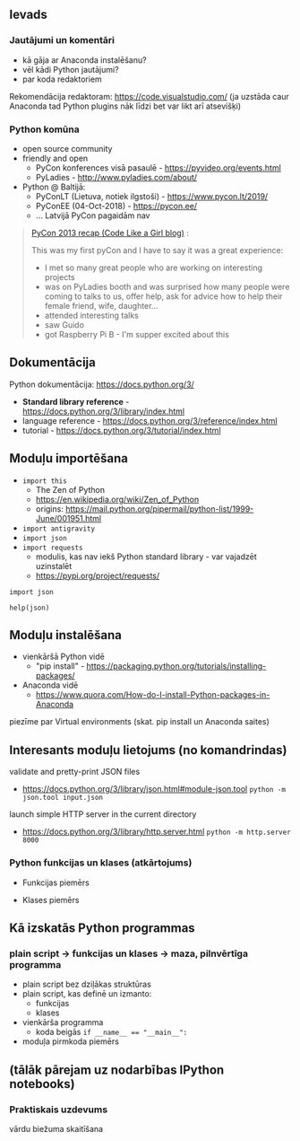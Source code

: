 ## Ievads

### Jautājumi un komentāri

  - kā gāja ar Anaconda instalēšanu?
  - vēl kādi Python jautājumi?
  - par koda redaktoriem
  
  Rekomendācija redaktoram: https://code.visualstudio.com/
  (ja uzstāda caur Anaconda tad Python plugins nāk līdzi bet var likt arī atsevišķi)

### Python komūna 

  - open source community
  - friendly and open
    - PyCon konferences visā pasaulē - https://pyvideo.org/events.html
    - PyLadies - http://www.pyladies.com/about/
  - Python @ Baltijā:
    - PyConLT (Lietuva, notiek ilgstoši) - https://www.pycon.lt/2019/
    - PyConEE (04-Oct-2018) - https://pycon.ee/
    - ... Latvijā PyCon pagaidām nav 

> [PyCon 2013 recap (Code Like a Girl blog)](http://melitamihaljevic.blogspot.com/2013/03/pycon-2013-recap.html) :
> 
> This was my first pyCon and I have to say it was a great experience:
> 
> * I met so many great people who are working on interesting projects
> * was on PyLadies booth and was surprised how many people were coming to talks to us, offer help, ask for advice how to help their female friend, wife, daughter...
> * attended interesting talks
> * saw Guido
> * got Raspberry Pi B - I'm supper excited about this

## Dokumentācija

Python dokumentācija:
https://docs.python.org/3/

- **Standard library reference** - https://docs.python.org/3/library/index.html
- language reference - https://docs.python.org/3/reference/index.html
- tutorial - https://docs.python.org/3/tutorial/index.html

## Moduļu importēšana

- `import this`
  - The Zen of Python
  - https://en.wikipedia.org/wiki/Zen_of_Python
  - origins: https://mail.python.org/pipermail/python-list/1999-June/001951.html
- `import antigravity`
- `import json`
- `import requests`
  - modulis, kas nav iekš Python standard library - var vajadzēt uzinstalēt
  - https://pypi.org/project/requests/

```
import json

help(json)
```

## Moduļu instalēšana

- vienkāršā Python vidē
  - "pip install" - https://packaging.python.org/tutorials/installing-packages/ 
- Anaconda vidē 
  - https://www.quora.com/How-do-I-install-Python-packages-in-Anaconda

piezīme par Virtual environments (skat. pip install un Anaconda saites)

## Interesants moduļu lietojums (no komandrindas)

validate and pretty-print JSON files
-  https://docs.python.org/3/library/json.html#module-json.tool
`python -m json.tool input.json`

launch simple HTTP server in the current directory
- https://docs.python.org/3/library/http.server.html
`python -m http.server 8000`

### Python funkcijas un klases (atkārtojums)

- Funkcijas piemērs

- Klases piemērs

## Kā izskatās Python programmas

### plain script -> funkcijas un klases -> maza, pilnvērtīga programma

- plain script bez dziļākas struktūras
- plain script, kas definē un izmanto:
  - funkcijas
  - klases
- vienkārša programma
  - koda beigās `if __name__ == "__main__":`
- moduļa pirmkoda piemērs

## (tālāk pārejam uz nodarbības IPython notebooks)

### Praktiskais uzdevums

vārdu biežuma skaitīšana
